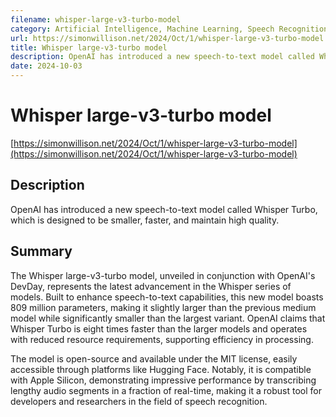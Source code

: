 ```yaml
---
filename: whisper-large-v3-turbo-model
category: Artificial Intelligence, Machine Learning, Speech Recognition
url: https://simonwillison.net/2024/Oct/1/whisper-large-v3-turbo-model
title: Whisper large-v3-turbo model
description: OpenAI has introduced a new speech-to-text model called Whisper Turbo, which is designed to be smaller, faster, and maintain high quality.
date: 2024-10-03
---
```

# Whisper large-v3-turbo model

[https://simonwillison.net/2024/Oct/1/whisper-large-v3-turbo-model](https://simonwillison.net/2024/Oct/1/whisper-large-v3-turbo-model)

## Description

OpenAI has introduced a new speech-to-text model called Whisper Turbo, which is designed to be smaller, faster, and maintain high quality.

## Summary

The Whisper large-v3-turbo model, unveiled in conjunction with OpenAI's DevDay, represents the latest advancement in the Whisper series of models. Built to enhance speech-to-text capabilities, this new model boasts 809 million parameters, making it slightly larger than the previous medium model while significantly smaller than the largest variant. OpenAI claims that Whisper Turbo is eight times faster than the larger models and operates with reduced resource requirements, supporting efficiency in processing.

The model is open-source and available under the MIT license, easily accessible through platforms like Hugging Face. Notably, it is compatible with Apple Silicon, demonstrating impressive performance by transcribing lengthy audio segments in a fraction of real-time, making it a robust tool for developers and researchers in the field of speech recognition.
